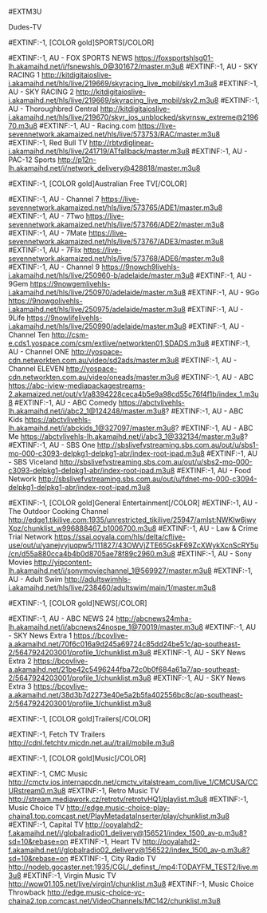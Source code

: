 #EXTM3U

Dudes-TV

#EXTINF:-1, [COLOR gold]SPORTS[/COLOR]

#EXTINF:-1, AU - FOX SPORTS NEWS 
https://foxsportshlsg01-lh.akamaihd.net/i/fsnewshls_0@301672/master.m3u8
#EXTINF:-1, AU - SKY RACING 1
http://kitdigitaioslive-i.akamaihd.net/hls/live/219669/skyracing_live_mobil/sky1.m3u8
#EXTINF:-1, AU - SKY RACING 2
http://kitdigitaioslive-i.akamaihd.net/hls/live/219669/skyracing_live_mobil/sky2.m3u8
#EXTINF:-1, AU - Thoroughbred Central
http://kitdigitaioslive-i.akamaihd.net/hls/live/219670/skyr_ios_unblocked/skyrnsw_extreme@219670.m3u8
#EXTINF:-1, AU - Racing.com
https://live-sevennetwork.akamaized.net/hls/live/573753/RAC/master.m3u8
#EXTINF:-1, Red Bull TV
http://rbtvdiglinear-i.akamaihd.net/hls/live/241719/ATfallback/master.m3u8
#EXTINF:-1, AU - PAC-12 Sports
http://p12n-lh.akamaihd.net/i/network_delivery@428818/master.m3u8

#EXTINF:-1, [COLOR gold]Australian Free TV[/COLOR]

#EXTINF:-1, AU - Channel 7
https://live-sevennetwork.akamaized.net/hls/live/573765/ADE1/master.m3u8
#EXTINF:-1, AU - 7Two
https://live-sevennetwork.akamaized.net/hls/live/573766/ADE2/master.m3u8
#EXTINF:-1, AU - 7Mate
https://live-sevennetwork.akamaized.net/hls/live/573767/ADE3/master.m3u8
#EXTINF:-1, AU - 7Flix
https://live-sevennetwork.akamaized.net/hls/live/573768/ADE6/master.m3u8
#EXTINF:-1, AU - Channel 9
https://9nowch9livehls-i.akamaihd.net/hls/live/250960-b/adelaide/master.m3u8
#EXTINF:-1, AU - 9Gem
https://9nowgemlivehls-i.akamaihd.net/hls/live/250970/adelaide/master.m3u8
#EXTINF:-1, AU - 9Go
https://9nowgolivehls-i.akamaihd.net/hls/live/250975/adelaide/master.m3u8
#EXTINF:-1, AU - 9Life
https://9nowlifelivehls-i.akamaihd.net/hls/live/250990/adelaide/master.m3u8
#EXTINF:-1, AU - Channel Ten
http://csm-e.cds1.yospace.com/csm/extlive/networkten01,SDADS.m3u8
#EXTINF:-1, AU - Channel ONE
http://yospace-cdn.networkten.com.au/video/sd2ads/master.m3u8
#EXTINF:-1, AU - Channel ELEVEN
http://yospace-cdn.networkten.com.au/video/oneads/master.m3u8
#EXTINF:-1, AU - ABC
https://abc-iview-mediapackagestreams-2.akamaized.net/out/v1/a8394228ceca4b5e9a98cd55c76f4f1b/index_1.m3u8
#EXTINF:-1, AU - ABC Comedy
https://abctvlivehls-lh.akamaihd.net/i/abc2_1@124248/master.m3u8?
#EXTINF:-1, AU - ABC Kids
https://abctvlivehls-lh.akamaihd.net/i/abckids_1@327097/master.m3u8?
#EXTINF:-1, AU - ABC Me
https://abctvlivehls-lh.akamaihd.net/i/abc3_1@332134/master.m3u8?
#EXTINF:-1, AU - SBS One
http://sbslivefvstreaming.sbs.com.au/out/u/sbs1-mo-000-c3093-delpkg1-delpkg1-abr/index-root-ipad.m3u8
#EXTINF:-1, AU - SBS Viceland
http://sbslivefvstreaming.sbs.com.au/out/u/sbs2-mo-000-c3093-delpkg1-delpkg1-abr/index-root-ipad.m3u8
#EXTINF:-1, AU - Food Network
http://sbslivefvstreaming.sbs.com.au/out/u/fdnet-mo-000-c3094-delpkg1-delpkg1-abr/index-root-ipad.m3u8

#EXTINF:-1, [COLOR gold]General Entertainment[/COLOR]
#EXTINF:-1, AU - The Outdoor Cooking Channel
http://edge1.tikilive.com:1935/unrestricted_tikilive/25947/amlst:NWKlw6jwyXpz/chunklist_w996888467_b1006700.m3u8
#EXTINF:-1, AU - Law & Crime Trial Network
https://ssai.ooyala.com/hls/delta/cflive-use/out/u/yanejvyjuqpw5/111827/43OWVjZTE65GskF69ZcXWykXcnScRY5u/cn/d55a880cca4b4b0d8705ae78f89c2960.m3u8
#EXTINF:-1, AU - Sony Movies
http://yipcontent-lh.akamaihd.net/i/sonymoviechannel_1@569927/master.m3u8
#EXTINF:-1, AU - Adult Swim
http://adultswimhls-i.akamaihd.net/hls/live/238460/adultswim/main/1/master.m3u8

#EXTINF:-1, [COLOR gold]NEWS[/COLOR]

#EXTINF:-1, AU - ABC NEWS 24
http://abcnews24mha-lh.akamaihd.net/i/abcnews24nospe_1@70019/master.m3u8
#EXTINF:-1, AU - SKY News Extra 1
https://bcovlive-a.akamaihd.net/70f6c016a9d245a69724c85dd24be51c/ap-southeast-2/5647924203001/profile_1/chunklist.m3u8
#EXTINF:-1, AU - SKY News Extra 2
https://bcovlive-a.akamaihd.net/21be42c5496244fba72c0b0f684a61a7/ap-southeast-2/5647924203001/profile_1/chunklist.m3u8
#EXTINF:-1, AU - SKY News Extra 3
https://bcovlive-a.akamaihd.net/38d3b7d2273e40e5a2b5fa402556bc8c/ap-southeast-2/5647924203001/profile_1/chunklist.m3u8

#EXTINF:-1, [COLOR gold]Trailers[/COLOR]

#EXTINF:-1, Fetch TV Trailers
http://cdnl.fetchtv.micdn.net.au//trail/mobile.m3u8

#EXTINF:-1, [COLOR gold]Music[/COLOR]

#EXTINF:-1, CMC Music
http://cmctv.ios.internapcdn.net/cmctv_vitalstream_com/live_1/CMCUSA/CCURstream0.m3u8
#EXTINF:-1, Retro Music TV
http://stream.mediawork.cz/retrotv/retrotvHQ1/playlist.m3u8
#EXTINF:-1, Music Choice TV
http://edge.music-choice-play-chaina1.top.comcast.net/PlayMetadataInserter/play/chunklist.m3u8
#EXTINF:-1, Capital TV
http://ooyalahd2-f.akamaihd.net/i/globalradio01_delivery@156521/index_1500_av-p.m3u8?sd=10&rebase=on
#EXTINF:-1, Heart TV
http://ooyalahd2-f.akamaihd.net/i/globalradio02_delivery@156522/index_1500_av-p.m3u8?sd=10&rebase=on
#EXTINF:-1, City Radio TV
http://nodeb.gocaster.net:1935/CGL/_definst_/mp4:TODAYFM_TEST2/live.m3u8
#EXTINF:-1, Virgin Music TV
http://wow01.105.net/live/virgin1/chunklist.m3u8
#EXTINF:-1, Music Choice Throwback
http://edge.music-choice-vc-chaina2.top.comcast.net/VideoChannels/MC142/chunklist.m3u8
